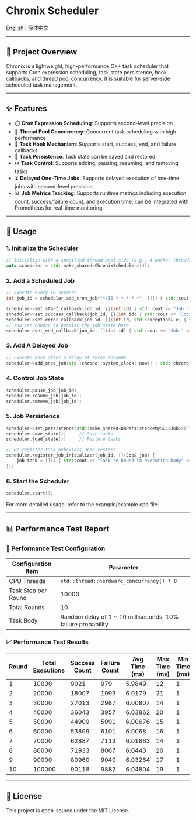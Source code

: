 # Chronix Scheduler 

[English](./README.md) | [简体中文](./README.zh.md)

---

## 🔧 Project Overview

Chronix is a lightweight, high-performance C++ task scheduler that supports Cron expression scheduling, task state persistence, hook callbacks, and thread pool concurrency. It is suitable for server-side scheduled task management.

---

## ✨ Features

- ⏱️ **Cron Expression Scheduling**: Supports second-level precision
- 🧵 **Thread Pool Concurrency**: Concurrent task scheduling with high performance
- 🧩 **Task Hook Mechanism**: Supports start, success, end, and failure callbacks
- 🔄 **Task Persistence**: Task state can be saved and restored
- ⏯️ **Task Control**: Supports adding, pausing, resuming, and removing tasks
- ⏳ **Delayed One-Time Jobs**: Supports delayed execution of one-time jobs with second-level precision
- 📊 **Job Metrics Tracking**: Supports runtime metrics including execution count, success/failure count, and execution time; can be integrated with Prometheus for real-time monitoring

---

## 🚀 Usage

### 1. Initialize the Scheduler

```cpp
// Initialize with a specified thread pool size (e.g., 4 worker threads)
auto scheduler = std::make_shared<ChronixScheduler>(4);
```

### 2. Add a Scheduled Job

```cpp
// Execute every 10 seconds
int job_id = scheduler.add_cron_job("*/10 * * * * *", []() { std::cout << "Job executing" << std::endl; });

scheduler->set_start_callback(job_id, [](int id) { std::cout << "Job " << id << " started" << std::endl; });
scheduler->set_success_callback(job_id, [](int id) { std::cout << "Job " << id << " completed successfully" << std::endl; });
scheduler->set_error_callback(job_id, [](int id, std::exception& e) { std::cerr << "Job " << id << " failed: " << e.what() << std::endl; });
// You can choose to persist the job state here
scheduler->set_end_callback(job_id, [](int id) { std::cout << "Job " << id << " finished" << std::endl; });
```

### 3. Add A Delayed Job

```cpp
// Execute once after a delay of three seconds
scheduler->add_once_job(std::chrono::system_clock::now() + std::chrono::seconds(3), []() { printer("[任务2]延时3秒执行"); });
```

### 4. Control Job State

```cpp
scheduler.pause_job(job_id);
scheduler.resume_job(job_id);
scheduler.remove_job(job_id);
```

### 5. Job Persistence

```cpp
scheduler->set_persistence(std::make_shared<DBPersistenceMySQL<Job>>("127.0.0.1", 33036, "root", "******", "chronix"));
scheduler.save_state();     // Save tasks
scheduler.load_state();     // Restore tasks

// Re-register task behaviors upon restore
scheduler.register_job_initializer(job_id, [](Job& job) {
    job.task = []() { std::cout << "Task re-bound to execution body" << std::endl; };
});
```

### 6. Start the Scheduler

```cpp
scheduler.start();
```
For more detailed usage, refer to the example/example.cpp file.

---

## 📊 Performance Test Report

### 🧪 Performance Test Configuration

| **Configuration Item** | **Parameter**                               |
| ---------------------- | ------------------------------------------- |
| CPU Threads            | `std::thread::hardware_concurrency() * 8`   |
| Task Step per Round    | 10000                                      |
| Total Rounds           | 10                                          |
| Task Body              | Random delay of 1 ~ 10 milliseconds, 10% failure probability |

### 📈 Performance Test Results

| Round | Total Executions | Success Count | Failure Count | Avg Time (ms) | Max Time (ms) | Min Time (ms) | Total Time (s) | Throughput (tps) | Success Rate (%) | Error Rate (%) |
|-------|------------------|----------------|----------------|----------------|----------------|----------------|----------------|-------------------|------------------|----------------|
| 1     | 10000            | 9021           | 979            | 5.9849         | 12             | 1              | 1.02697        | 9737.42           | 90.21            | 9.79           |
| 2     | 20000            | 18007          | 1993           | 6.0179         | 21             | 1              | 2.04834        | 9763.98           | 90.035           | 9.965          |
| 3     | 30000            | 27013          | 2987           | 6.00807        | 14             | 1              | 3.06734        | 9780.45           | 90.0433          | 9.95667        |
| 4     | 40000            | 36043          | 3957           | 6.03862        | 20             | 1              | 4.10746        | 9738.37           | 90.1075          | 9.8925         |
| 5     | 50000            | 44909          | 5091           | 6.00676        | 15             | 1              | 5.10629        | 9791.84           | 89.818           | 10.182         |
| 6     | 60000            | 53899          | 6101           | 6.0068         | 16             | 1              | 6.12775        | 9791.53           | 89.8317          | 10.1683        |
| 7     | 70000            | 62887          | 7113           | 6.01863        | 14             | 1              | 7.16137        | 9774.66           | 89.8386          | 10.1614        |
| 8     | 80000            | 71933          | 8067           | 6.0443         | 20             | 1              | 8.22544        | 9725.92           | 89.9163          | 10.0838        |
| 9     | 90000            | 80960          | 9040           | 6.03264        | 17             | 1              | 9.20744        | 9774.71           | 89.9556          | 10.0444        |
| 10    | 100000           | 90118          | 9882           | 6.04804        | 19             | 1              | 10.2544        | 9751.95           | 90.118           | 9.882          |

---

## 📄 License

This project is open-source under the MIT License.
